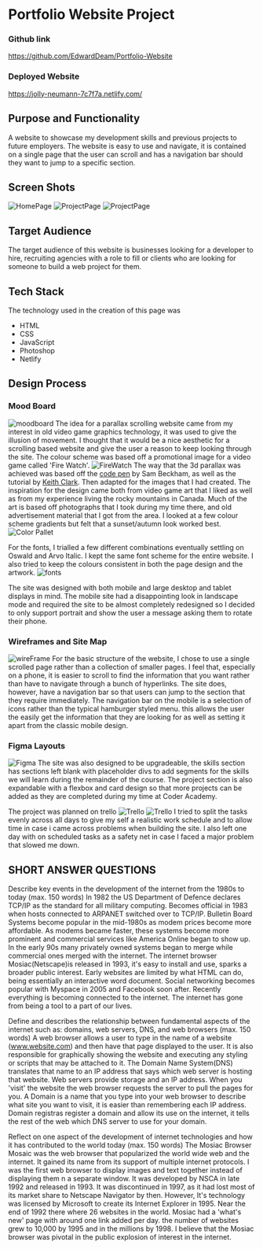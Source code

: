 # Portfolio Website Project
### Github link
https://github.com/EdwardDeam/Portfolio-Website
### Deployed Website
https://jolly-neumann-7c7f7a.netlify.com/
## Purpose and Functionality
A website to showcase my development skills and previous projects to future employers. The website is easy to use and navigate, it is contained on a single page that the user can scroll and has a navigation bar should they want to jump to a specific section. 
## Screen Shots
![HomePage](./docs/Homepage.png)
![ProjectPage](./docs/ProjectPage.png)
![ProjectPage](./docs/ContactPage.png)
## Target Audience
The target audience of this website is businesses looking for a developer to hire, recruiting agencies with a role to fill or clients who are looking for someone to build a web project for them.
## Tech Stack
The technology used in the creation of this page was
- HTML
- CSS
- JavaScript
- Photoshop
- Netlify

## Design Process
### Mood Board
![moodboard](./docs/moodboard.png)
The idea for a parallax scrolling website came from my interest in old video game graphics technology, it was used to give the illusion of movement. I thought that it would be a nice aesthetic for a scrolling based website and give the user a reason to keep looking through the site.
The colour scheme was based off a promotional image for a video game called 'Fire Watch'. 
![FireWatch](./docs/Firewatch.png)
The way that the 3d parallax was achieved was based off the [code pen](https://codepen.io/samdbeckham/pen/OPXPNp) by Sam Beckham, as well as the tutorial by [Keith Clark](https://keithclark.co.uk/articles/pure-css-parallax-websites/). 
Then adapted for the images that I had created. The inspiration for the design came both from video game art that I liked as well as from my experience living the rocky mountains in Canada. Much of the art is based off photographs that I took during my time there, and old advertisement material that I got from the area.
I looked at a few colour scheme gradients but felt that a sunset/autumn look worked best. 
![Color Pallet](./docs/colors.png) 

For the fonts, I trialled a few different combinations eventually settling on Oswald and Arvo Italic. I kept the same font scheme for the entire website. I also tried to keep the colours consistent in both the page design and the artwork.
![fonts](./docs/Text.png)

The site was designed with both mobile and large desktop and tablet displays in mind. The mobile site had a disappointing look in landscape mode and required the site to be almost completely redesigned so I decided to only support portrait and show the user a message asking them to rotate their phone.
### Wireframes and Site Map
![wireFrame](./docs/wirframe.JPG)
For the basic structure of the website, I chose to use a single scrolled page rather than a collection of smaller pages. I feel that, especially on a phone, it is easier to scroll to find the information that you want rather than have to navigate through a bunch of hyperlinks. The site does, however, have a navigation bar so that users can jump to the section that they require immediately. The navigation bar on the mobile is a selection of icons rather than the typical hamburger styled menu. this allows the user the easily get the information that they are looking for as well as setting it apart from the classic mobile design.
### Figma Layouts
![Figma](./docs/Figma.png)
The site was also designed to be upgradeable, the skills section has sections left blank with placeholder divs to add segments for the skills we will learn during the remainder of the course. The project section is also expandable with a  flexbox and card design so that more projects can be added as they are completed during my time at Coder Academy.

The project was planned on trello
![Trello](./docs/TrelloStart.png)
![Trello](./docs/TrelloEnd.png)
I tried to split the tasks evenly across all days to give my self a realistic work schedule and to allow time in case i came across problems when building the site. I also left one day with on scheduled tasks as a safety net in case I faced a major problem that slowed me down.

## SHORT ANSWER QUESTIONS
Describe key events in the development of the internet from the 1980s to today (max. 150 words)
In 1982 the US Department of Defence declares TCP/IP as the standard for all military computing. Becomes official in 1983 when hosts connected to ARPANET switched over to TCP/IP.
Bulletin Board Systems become popular in the mid-1980s as modem prices become more affordable. As modems became faster, these systems become more prominent and commercial services like America Online began to show up. In the early 90s many privately owned systems began to merge while commercial ones merged with the internet.
The internet browser Mosiac(Netscape)is released in 1993, it's easy to install and use, sparks a broader public interest. Early websites are limited by what HTML can do, being essentially an interactive word document.
Social networking becomes popular with Myspace in 2005 and Facebook soon after.
Recently everything is becoming connected to the internet. The internet has gone from being a tool to a part of our lives.

Define and describes the relationship between fundamental aspects of the internet such as: domains, web servers, DNS, and web browsers (max. 150 words)
A web browser allows a user to type in the name of a website (www.website.com) and then have that page displayed to the user. It is also responsible for graphically showing the website and executing any styling or scripts that may be attached to it. The Domain Name System(DNS) translates that name to an IP address that says which web server is hosting that website. Web servers provide storage and an IP address. When you 'visit' the website the web browser requests the server to pull the pages for you. A Domain is a name that you type into your web browser to describe what site you want to visit, it is easier than remembering each IP address. Domain registras register a domain and allow its use on the internet, it tells the rest of the web which DNS server to use for your domain.

Reflect on one aspect of the development of internet technologies and how it has contributed to the world today (max. 150 words)
The Mosiac Browser
Mosaic was the web browser that popularized the world wide web and the internet. It gained its name from its support of multiple internet protocols. I was the first web browser to display images and text together instead of displaying them n a separate window. It was developed by NSCA in late 1992 and released in 1993. It was discontinued in 1997, as it had lost most of its market share to Netscape Navigator by then. However,  It's technology was licensed by Microsoft to create its Internet Explorer in 1995.
Near the end of 1992 there where 26 websites in the world. Mosiac had a 'what's new' page with around one link added per day. the number of websites grew to 10,000 by 1995 and in the millions by 1998. I believe that the Mosiac browser was pivotal in the public explosion of interest in the internet.